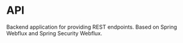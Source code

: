 # API

Backend application for providing REST endpoints. Based on Spring Webflux and Spring Security Webflux.